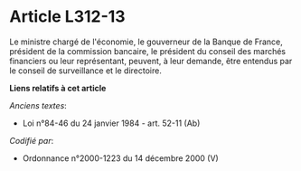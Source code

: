 # Article L312-13

Le ministre chargé de l'économie, le gouverneur de la Banque de France, président de la commission bancaire, le président du
conseil des marchés financiers ou leur représentant, peuvent, à leur demande, être entendus par le conseil de surveillance et
le directoire.

**Liens relatifs à cet article**

_Anciens textes_:

  - Loi n°84-46 du 24 janvier 1984 - art. 52-11 (Ab)

_Codifié par_:

  - Ordonnance n°2000-1223 du 14 décembre 2000 (V)
